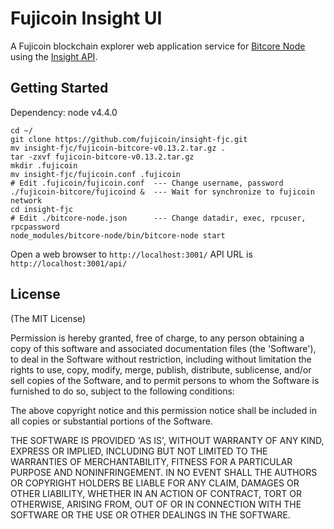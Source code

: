 # Fujicoin Insight UI

A Fujicoin blockchain explorer web application service for [Bitcore Node](https://github.com/bitpay/bitcore-node) using the [Insight API](https://github.com/bitpay/insight-api).

## Getting Started

Dependency: node v4.4.0

```
cd ~/
git clone https://github.com/fujicoin/insight-fjc.git
mv insight-fjc/fujicoin-bitcore-v0.13.2.tar.gz .
tar -zxvf fujicoin-bitcore-v0.13.2.tar.gz
mkdir .fujicoin
mv insight-fjc/fujicoin.conf .fujicoin
# Edit .fujicoin/fujicoin.conf  --- Change username, password
./fujicoin-bitcore/fujicoind &  --- Wait for synchronize to fujicoin network
cd insight-fjc
# Edit ./bitcore-node.json      --- Change datadir, exec, rpcuser, rpcpassword
node_modules/bitcore-node/bin/bitcore-node start
```

Open a web browser to `http://localhost:3001/`
API URL is `http://localhost:3001/api/`

## License
(The MIT License)

Permission is hereby granted, free of charge, to any person obtaining
a copy of this software and associated documentation files (the
'Software'), to deal in the Software without restriction, including
without limitation the rights to use, copy, modify, merge, publish,
distribute, sublicense, and/or sell copies of the Software, and to
permit persons to whom the Software is furnished to do so, subject to
the following conditions:

The above copyright notice and this permission notice shall be
included in all copies or substantial portions of the Software.

THE SOFTWARE IS PROVIDED 'AS IS', WITHOUT WARRANTY OF ANY KIND,
EXPRESS OR IMPLIED, INCLUDING BUT NOT LIMITED TO THE WARRANTIES OF
MERCHANTABILITY, FITNESS FOR A PARTICULAR PURPOSE AND NONINFRINGEMENT.
IN NO EVENT SHALL THE AUTHORS OR COPYRIGHT HOLDERS BE LIABLE FOR ANY
CLAIM, DAMAGES OR OTHER LIABILITY, WHETHER IN AN ACTION OF CONTRACT,
TORT OR OTHERWISE, ARISING FROM, OUT OF OR IN CONNECTION WITH THE
SOFTWARE OR THE USE OR OTHER DEALINGS IN THE SOFTWARE.

